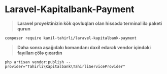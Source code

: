 # Laravel-Kapitalbank-Payment



>**Laravel proyektinizin kök qovluqları olan hissədə terminal ilə paketi qurun**


```
composer require kamil-tahirli/laravel-kapitalbank-payment
```

>**Daha sonra aşağıdakı komandanı daxil edərək vendor içindəki fayılları çölə çıxardın**

```
php artisan vendor:publish --provider="Tahirli\Kapitalbank\TahirliServiceProvider"
```


